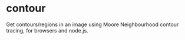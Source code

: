 # contour
Get contours/regions in an image using Moore Neighbourhood contour tracing, for browsers and node.js. 
